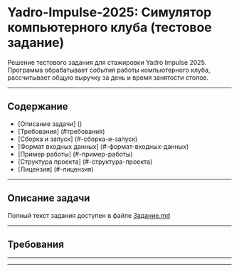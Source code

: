 # Yadro-Impulse-2025: Симулятор компьютерного клуба (тестовое задание)

Решение тестового задания для стажировки Yadro Impulse 2025.
Программа обрабатывает события работы компьютерного клуба, рассчитывает общую выручку за день и время занятости столов.

---

## Содержание
- [Описание задачи] ()
- [Требования] (#требования)
- [Сборка и запуск] (#-сборка-и-запуск)
- [Формат входных данных] (#-формат-входных-данных)
- [Пример работы] (#-пример-работы)
- [Структура проекта] (#-структура-проекта)
- [Лицензия] (#-лицензия)

---

## Описание задачи
Полный текст задания доступен в файле [Задание.md](Задание.md)

---

## Требования


---

---
